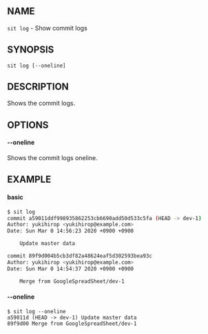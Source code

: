 ## NAME

`sit log` - Show commit logs

## SYNOPSIS

```
sit log [--oneline]
```

## DESCRIPTION

Shows the commit logs.


## OPTIONS

#### --oneline

Shows the commit logs oneline.

## EXAMPLE

#### basic

```bash
$ sit log
commit a59011ddf998935862253cb6690add50d533c5fa (HEAD -> dev-1)
Author: yukihirop <yukihirop@example.com>
Date: Sun Mar 0 14:56:23 2020 +0900 +0900

	Update master data

commit 89f9d004b5cb3df82a48624eaf5d302593bea93c
Author: yukihirop <yukihirop@example.com>
Date: Sun Mar 0 14:54:37 2020 +0900 +0900

	Merge from GoogleSpreadSheet/dev-1

```

#### --oneline

```
$ sit log --oneline
a59011d (HEAD -> dev-1) Update master data
89f9d00 Merge from GoogleSpreadSheet/dev-1
```
